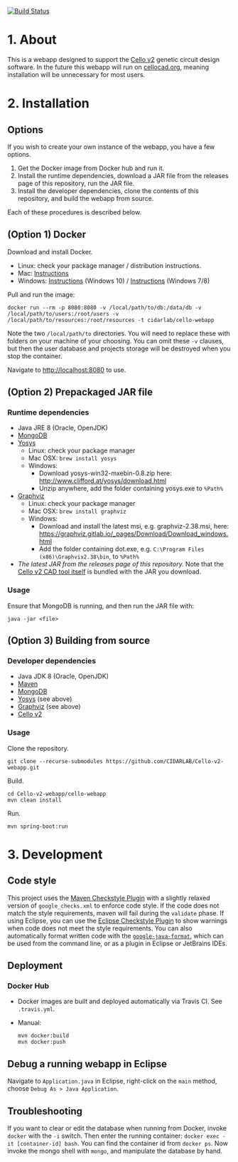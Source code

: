 [![Build Status](https://travis-ci.org/CIDARLAB/Cello-v2-webapp.svg?branch=develop)](https://travis-ci.org/CIDARLAB/Cello-v2-webapp)

# 1. About

This is a webapp designed to support the [Cello v2](https://github.com/CIDARLAB/Cello-v2) genetic circuit design software.
In the future this webapp will run on [cellocad.org](http://www.cellocad.org), meaning installation will be unnecessary for most users.

# 2. Installation

## Options

If you wish to create your own instance of the webapp, you have a few options.

1. Get the Docker image from Docker hub and run it.
2. Install the runtime dependencies, download a JAR file from the releases page of this repository, run the JAR file.
2. Install the developer dependencies, clone the contents of this repository, and build the webapp from source.

Each of these procedures is described below.

## (Option 1) Docker

Download and install Docker.

  + Linux: check your package manager / distribution instructions.
  + Mac: [Instructions](https://docs.docker.com/docker-for-mac/install/)
  + Windows: [Instructions](https://docs.docker.com/docker-for-windows/install/) (Windows 10) / [Instructions](https://docs.docker.com/toolbox/toolbox_install_windows/) (Windows 7/8)
  
Pull and run the image:

    docker run --rm -p 8080:8080 -v /local/path/to/db:/data/db -v /local/path/to/users:/root/users -v /local/path/to/resources:/root/resources -t cidarlab/cello-webapp
    
	
Note the two `/local/path/to` directories. You will need to replace these with folders on your machine of your choosing. You can omit these `-v` clauses, but then the user database and projects storage will be destroyed when you stop the container.

Navigate to <http://localhost:8080> to use.

## (Option 2) Prepackaged JAR file

### Runtime dependencies

  + Java JRE 8 (Oracle, OpenJDK)
  + [MongoDB](https://www.mongodb.com/)
  + [Yosys](http://www.clifford.at/yosys/)
    - Linux: check your package manager
    - Mac OSX: `brew install yosys`
    - Windows:
      * Download yosys-win32-mxebin-0.8.zip here: <http://www.clifford.at/yosys/download.html>
      * Unzip anywhere, add the folder containing yosys.exe to `%Path%`
  + [Graphviz](http://www.graphviz.org/)
    - Linux: check your package manager
    - Mac OSX: `brew install graphviz`
    - Windows:
      * Download and install the latest msi, e.g. graphviz-2.38.msi, here: <https://graphviz.gitlab.io/_pages/Download/Download_windows.html>
      * Add the folder containing dot.exe, e.g. `C:\Program Files (x86)\Graphvix2.38\bin`, to `%Path%`
  + *The latest JAR from the releases page of this repository.* Note that the [Cello v2 CAD tool itself](https://github.com/CIDARLAB/Cello-v2) is bundled with the JAR you download.

### Usage

Ensure that MongoDB is running, and then run the JAR file with:

    java -jar <file>
  
## (Option 3) Building from source

### Developer dependencies

  + Java JDK 8 (Oracle, OpenJDK)
  + [Maven](https://maven.apache.org/)
  + [MongoDB](https://www.mongodb.com/)
  + [Yosys](http://www.clifford.at/yosys/) (see above)
  + [Graphviz](http://www.graphviz.org/) (see above)
  + [Cello v2](https://github.com/CIDARLAB/Cello-v2)

### Usage

Clone the repository.

    git clone --recurse-submodules https://github.com/CIDARLAB/Cello-v2-webapp.git
	
Build.

    cd Cello-v2-webapp/cello-webapp
    mvn clean install

Run.

    mvn spring-boot:run

# 3. Development

## Code style

This project uses the [Maven Checkstyle Plugin][maven-checkstyle-plugin] with a slightly relaxed version of `google_checks.xml` to enforce code style. If the code does not match the style requirements, maven will fail during the `validate` phase. If using Eclipse, you can use the [Eclipse Checkstyle Plugin][eclipse-checkstyle-plugin] to show warnings when code does not meet the style requirements. You can also automatically format written code with the [`google-java-format`][google-java-format], which can be used from the command line, or as a plugin in Eclipse or JetBrains IDEs.

## Deployment

### Docker Hub

  + Docker images are built and deployed automatically via Travis CI. See `.travis.yml`.
  + Manual:

        mvn docker:build
		mvn docker:push

## Debug a running webapp in Eclipse

Navigate to `Application.java` in Eclipse, right-click on the `main` method, choose `Debug As > Java Application`.

## Troubleshooting

If you want to clear or edit the database when running from Docker, invoke `docker` with the `-i` switch. Then enter the running container: `docker exec -it [container-id] bash`. You can find the container id from `docker ps`. Now invoke the mongo shell with `mongo`, and manipulate the database by hand.

[maven-checkstyle-plugin]: https://maven.apache.org/plugins/maven-checkstyle-plugin/index.html
[eclipse-checkstyle-plugin]: https://checkstyle.org/eclipse-cs/#!/
[google-java-format]: https://github.com/google/google-java-format
